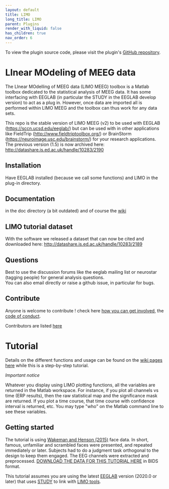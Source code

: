 ```yaml
---
layout: default
title: LIMO
long_title: LIMO
parent: Plugins
render_with_liquid: false
has_children: true
nav_order: 6
---
```

To view the plugin source code, please visit the plugin's [GitHub repository](https://github.com/LIMO-EEG-Toolbox/limo_meeg).

# LInear MOdeling of MEEG data

The LInear MOdelling of MEEG data (LIMO MEEG) toolbox is a Matlab toolbox dedicated to the statistical analysis of MEEG data. It has some  interfacing with EEGLAB (in particular the STUDY in the EEGLAB develop version) to act as a plug in. However, once data are imported all is performed within LIMO MEEG and the toolbox can thus work for any data sets.

This repo is the stable version of LIMO MEEG (v2) to be used with EEGLAB (https://sccn.ucsd.edu/eeglab/) but can be used with in other applications like FieldTrip (http://www.fieldtriptoolbox.org/) or BrainStorm (https://neuroimage.usc.edu/brainstorm/) for your research applications. The previous version (1.5) is now archived here: http://datashare.is.ed.ac.uk/handle/10283/2190

## Installation

Have EEGLAB installed (because we call some functions) and LIMO in the plug-in directory.

## Documentation
in the doc directory (a bit outdated)
and of course the [wiki](https://github.com/LIMO-EEG-Toolbox/limo_eeg/wiki)

## LIMO tutorial dataset

With the software we released a dataset that can now be cited and downloaded here: http://datashare.is.ed.ac.uk/handle/10283/2189

## Questions

Best to use the discussion forums like the eeglab mailing list or neurostar (tagging people) for general analysis questions.  
You can also email directly or raise a github issue, in particular for bugs.

## Contribute

Anyone is welcome to contribute ! check here [how you can get involved](https://github.com/LIMO-EEG-Toolbox/limo_eeg/blob/master/contributing.md), the [code of conduct](https://github.com/LIMO-EEG-Toolbox/limo_eeg/blob/master/code_of_conduct.md).

Contributors are listed [here](https://github.com/LIMO-EEG-Toolbox/limo_eeg/blob/master/contributors.md)
# **Tutorial**

Details on the different functions and usage can be found on the [wiki pages here](https://github.com/LIMO-EEG-Toolbox/limo_tools/wiki) while this is a step-by-step tutorial.

_Important notice_

Whatever you display using LIMO plotting functions, all the variables are returned in the Matlab workspace. For instance, if you plot all channels vs time (ERP results), then the raw statistical map and the significance mask are returned. If you plot a time course, that time course with confidence interval is returned, etc. You may type "who" on the Matlab command line to see these variables.

## Getting started

The tutorial is using [Wakeman and Henson (2015)](https://www.nature.com/articles/sdata20151) face data. In short, famous, unfamiliar and scrambled faces were presented, and repeated immediately or later. Subjects had to do a judgment task orthogonal to the design to keep them engaged. The EEG channels were extracted and preprocessed. [DOWNLOAD THE DATA FOR THIS TUTORIAL HERE](https://openneuro.org/datasets/ds002718/versions/1.0.5) in BIDS format.

This tutorial assumes you are using the latest [EEGLAB](https://github.com/sccn/eeglab) version (2020.0 or later) that uses [STUDY](https://sccn.ucsd.edu/wiki/Chapter_02:_STUDY_Creation) to link with [LIMO tools](https://github.com/LIMO-EEG-Toolbox/limo_tools).


 